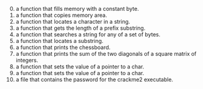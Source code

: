 0. a function that fills memory with a constant byte.
1. a function that copies memory area.
2. a function that locates a character in a string.
3. a function that gets the length of a prefix substring.
4. a function that searches a string for any of a set of bytes.
5. a function that locates a substring.
6. a function that prints the chessboard.
7. a function that prints the sum of the two diagonals of a square matrix of integers.
8. a function that sets the value of a pointer to a char.
100. a function that sets the value of a pointer to a char.
101. a file that contains the password for the crackme2 executable.
